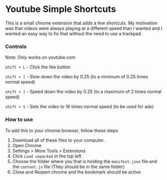 # Youtube Simple Shortcuts

This is a small chrome extension that adds a few shortcuts. My motivation was that
videos were always playing at a different speed than I wanted and I wanted an easy
way to fix that without the need to use a trackpad.

### Controls

Note: Only works on youtube.com

`shift + L` - Click the like button

`shift + [` - Slow down the video by 0.25 (to a minimum of 0.25 times normal speed)

`shift + ]` - Speed down the video by 0.25 (to a maximum of 2 times normal speed)

`shift + S` - Sets the video to 16 times normal speed (to be used for ads)


### How to use
To add this to your chrome browser, follow these steps

1. Download all of these files to your computer.
2. Open Chrome
3. Settings > More Tools > Extensions
4. Click `Load unpacked` in the top left
5. Choose the folder where you that is holding the `manifest.json` file and the `content.js` file (They should be in the same folder)
6. Close and Reopen chrome and the bookmark should be active
